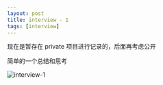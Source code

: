 ```yaml
---
layout: post
title: interview - 1
tags: [interview]
---
```


现在是暂存在 private 项目进行记录的，后面再考虑公开

简单的一个总结和思考

![interview-1](/img/posts/interview-1.png)
